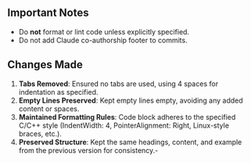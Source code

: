 ## Important Notes
- Do **not** format or lint code unless explicitly specified.
- Do not add Claude co-authorship footer to commits.

## Changes Made
1. **Tabs Removed**: Ensured no tabs are used, using 4 spaces for indentation as specified.
2. **Empty Lines Preserved**: Kept empty lines empty, avoiding any added content or spaces.
3. **Maintained Formatting Rules**: Code block adheres to the specified C/C++ style (IndentWidth: 4, PointerAlignment: Right, Linux-style braces, etc.).
4. **Preserved Structure**: Kept the same headings, content, and example from the previous version for consistency.- 
